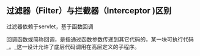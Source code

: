 ## 过滤器（Filter）与拦截器（Interceptor \)区别

过滤器依赖于servlet，基于函数回调

回调函数或简称回调，是指通过函数参数传递到其它代码的，某一块可执行代码_。_这一设计允许了底层代码调用在高层定义的子程序。

